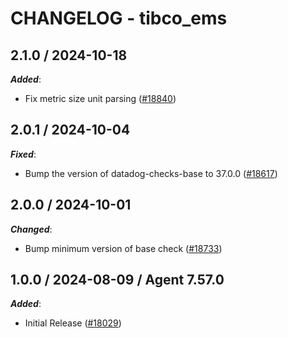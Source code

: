# CHANGELOG - tibco_ems

<!-- towncrier release notes start -->

## 2.1.0 / 2024-10-18

***Added***:

* Fix metric size unit parsing ([#18840](https://github.com/DataDog/integrations-core/pull/18840))

## 2.0.1 / 2024-10-04

***Fixed***:

* Bump the version of datadog-checks-base to 37.0.0 ([#18617](https://github.com/DataDog/integrations-core/pull/18617))

## 2.0.0 / 2024-10-01

***Changed***:

* Bump minimum version of base check ([#18733](https://github.com/DataDog/integrations-core/pull/18733))

## 1.0.0 / 2024-08-09 / Agent 7.57.0

***Added***:

* Initial Release ([#18029](https://github.com/DataDog/integrations-core/pull/18029))
